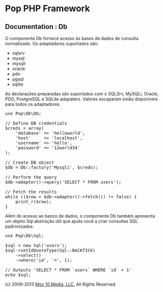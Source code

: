 Pop PHP Framework
=================

Documentation : Db
------------------

O componente Db fornece acesso às bases de dados de consulta normalizado. Os adaptadores suportados são:

* sqlsrv
* mysql
* mysqli
* oracle
* pdo
* pgsql
* sqlite

As declarações preparadas são suportados com o SQLSrv, MySQLi, Oracle, PDO, PostgreSQL e SQLite adapaters. Valores escaparam estão disponíveis para todos os adaptadores.

<pre>
use Pop\Db\Db;

// Define DB credentials
$creds = array(
    'database' => 'helloworld',
    'host'     => 'localhost',
    'username' => 'hello',
    'password' => '12world34'
);

// Create DB object
$db = Db::factory('Mysqli', $creds);

// Perform the query
$db->adapter()->query('SELECT * FROM users');

// Fetch the results
while (($row = $db->adapter()->fetch()) != false) {
    print_r($row);
}
</pre>

Além do acesso ao banco de dados, o componente Db também apresenta um objeto Sql abstração útil que ajuda você a criar consultas SQL padronizados.

<pre>
use Pop\Db\Sql;

$sql = new Sql('users');
$sql->setIdQuoteType(Sql::BACKTICK)
    ->select()
    ->where('id', '=', 1);

// Outputs 'SELECT * FROM `users` WHERE `id` = 1'
echo $sql;
</pre>

(c) 2009-2013 [Moc 10 Media, LLC.](http://www.moc10media.com) All Rights Reserved.
